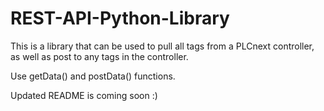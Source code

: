 # REST-API-Python-Library

This is a library that can be used to pull all tags from a PLCnext controller, as well as post to any tags in the controller.

Use getData() and postData() functions.

Updated README is coming soon :)

